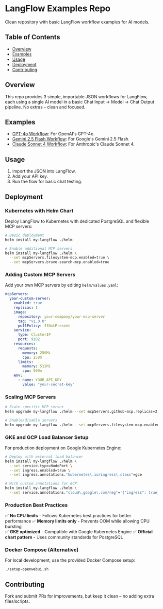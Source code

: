 # LangFlow Examples Repo

Clean repository with basic LangFlow workflow examples for AI models.

## Table of Contents
- [Overview](#overview)
- [Examples](#examples)
- [Usage](#usage)
- [Deployment](#deployment)
- [Contributing](#contributing)

## Overview
This repo provides 3 simple, importable JSON workflows for LangFlow, each using a single AI model in a basic Chat Input -> Model -> Chat Output pipeline. No extras – clean and focused.

## Examples
- [GPT-4o Workflow](./examples/gpt-4o-workflow.json): For OpenAI's GPT-4o.
- [Gemini 2.5 Flash Workflow](./examples/gemini-2.5-flash-workflow.json): For Google's Gemini 2.5 Flash.
- [Claude Sonnet 4 Workflow](./examples/claude-sonnet-4-workflow.json): For Anthropic's Claude Sonnet 4.

## Usage
1. Import the JSON into LangFlow.
2. Add your API key.
3. Run the flow for basic chat testing.

## Deployment

### Kubernetes with Helm Chart

Deploy LangFlow to Kubernetes with dedicated PostgreSQL and flexible MCP servers:

```bash
# Basic deployment
helm install my-langflow ./helm

# Enable additional MCP servers
helm install my-langflow ./helm \
  --set mcpServers.filesystem-mcp.enabled=true \
  --set mcpServers.brave-search-mcp.enabled=true
```

### Adding Custom MCP Servers

Add your own MCP servers by editing `helm/values.yaml`:

```yaml
mcpServers:
  your-custom-server:
    enabled: true
    replicas: 1
    image:
      repository: your-company/your-mcp-server
      tag: "v1.0.0"
      pullPolicy: IfNotPresent
    service:
      type: ClusterIP
      port: 9102
    resources:
      requests:
        memory: 256Mi
        cpu: 250m
      limits:
        memory: 512Mi
        cpu: 500m
    env:
      - name: YOUR_API_KEY
        value: "your-secret-key"
```

### Scaling MCP Servers

```bash
# Scale specific MCP server
helm upgrade my-langflow ./helm --set mcpServers.github-mcp.replicas=3

# Enable/disable servers
helm upgrade my-langflow ./helm --set mcpServers.filesystem-mcp.enabled=false
```

### GKE and GCP Load Balancer Setup

For production deployment on Google Kubernetes Engine:

```bash
# Deploy with external load balancer
helm install my-langflow ./helm \
  --set service.type=NodePort \
  --set ingress.enabled=true \
  --set ingress.annotations."kubernetes\.io/ingress\.class"=gce

# With custom annotations for GCP
helm install my-langflow ./helm \
  --set service.annotations."cloud\.google\.com/neg"='{"ingress": true}'
```

### Production Best Practices

✅ **No CPU limits** - Follows Kubernetes best practices for better performance
✅ **Memory limits only** - Prevents OOM while allowing CPU bursting  
✅ **GKE optimized** - Compatible with Google Kubernetes Engine
✅ **Official chart pattern** - Uses community standards for PostgreSQL

### Docker Compose (Alternative)

For local development, use the provided Docker Compose setup:

```bash
./setup-openwebui.sh
```

## Contributing
Fork and submit PRs for improvements, but keep it clean – no adding extra files/scripts.